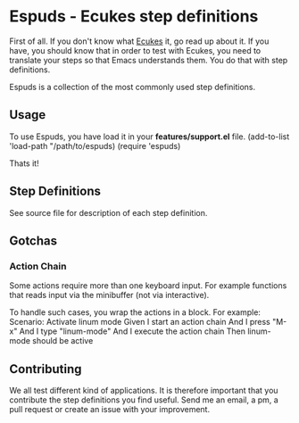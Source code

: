 # Espuds - Ecukes step definitions

First of all. If you don't know what
[Ecukes](http://github.com/rejeep/ecukes) it, go read up about it. If
you have, you should know that in order to test with Ecukes, you need
to translate your steps so that Emacs understands them. You do that
with step definitions.

Espuds is a collection of the most commonly used step definitions.


## Usage
To use Espuds, you have load it in your **features/support.el** file.
    (add-to-list 'load-path "/path/to/espuds)
    (require 'espuds)
    
Thats it!


## Step Definitions
See source file for description of each step definition.


## Gotchas

### Action Chain
Some actions require more than one keyboard input. For example
functions that reads input via the minibuffer (not via interactive).

To handle such cases, you wrap the actions in a block. For example:
    Scenario: Activate linum mode
      Given I start an action chain
      And I press "M-x"
      And I type "linum-mode"
      And I execute the action chain
      Then linum-mode should be active

## Contributing
We all test different kind of applications. It is therefore important
that you contribute the step definitions you find useful. Send me an
email, a pm, a pull request or create an issue with your improvement.
